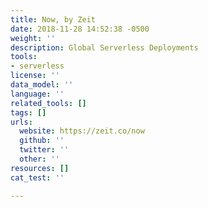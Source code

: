 ```yaml
---
title: Now, by Zeit
date: 2018-11-28 14:52:38 -0500
weight: ''
description: Global Serverless Deployments
tools:
- serverless
license: ''
data_model: ''
language: ''
related_tools: []
tags: []
urls:
  website: https://zeit.co/now
  github: ''
  twitter: ''
  other: ''
resources: []
cat_test: ''

---
```

